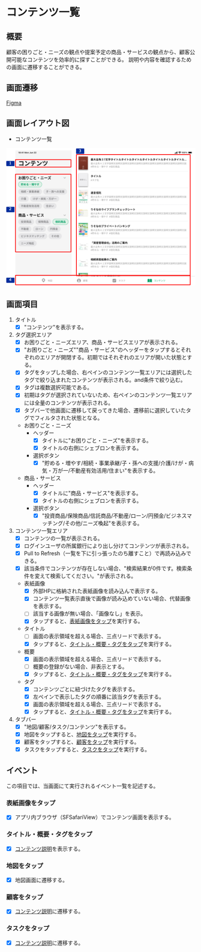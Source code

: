 # コンテンツ一覧

## 概要

顧客の困りごと・ニーズの観点や提案予定の商品・サービスの観点から、顧客公開可能なコンテンツを効率的に探すことができる。
説明や内容を確認するための画面に遷移することができる。

## 画面遷移

[Figma](https://www.figma.com/file/wwW1SVp7aIw78nTzVOsTmM/-%E3%81%8A%E5%AE%A2%E6%A7%98%E3%83%BB%E9%96%8B%E7%99%BA%E9%80%A3%E6%90%BA-%E6%8F%90%E6%A1%88%E3%82%B5%E3%83%9D%E3%83%BC%E3%83%88%E3%82%B7%E3%82%B9%E3%83%86%E3%83%A0-iOS?node-id=1235%3A12026)

## 画面レイアウト図

- コンテンツ一覧

![コンテンツ一覧](./images/コンテンツ一覧.drawio.png)

## 画面項目

1. タイトル
    - [X] "コンテンツ"を表示する。
2. タグ選択エリア
    - [X] お困りごと・ニーズエリア、商品・サービスエリアが表示される。
    - [X] "お困りごと・ニーズ""商品・サービス"のヘッダーをタップするとそれぞれのエリアが開閉する。初期ではそれぞれのエリアが開いた状態とする。
    - [X] タグをタップした場合、右ペインのコンテンツ一覧エリアには選択したタグで絞り込まれたコンテンツが表示される。and条件で絞り込む。
    - [X] タグは複数選択可能である。
    - [X] 初期はタグが選択されていないため、右ペインのコンテンツ一覧エリアには全量のコンテンツが表示される。
    - [X] タブバーで他画面に遷移して戻ってきた場合、遷移前に選択していたタグでフィルタされた状態となる。
    - お困りごと・ニーズ
      - ヘッダー
          - [X] タイトルに"お困りごと・ニーズ"を表示する。
          - [X] タイトルの右側にシェブロンを表示する。
      - 選択ボタン
          - [X] "貯める・増やす/相続・事業承継/子・孫への支援/介護/けが・病気・万が一/不動産有効活用/住まい"を表示する。
    - 商品・サービス
      - ヘッダー
          - [X] タイトルに"商品・サービス"を表示する。
          - [X] タイトルの右側にシェブロンを表示する。
      - 選択ボタン
          - [X] "投資商品/保険商品/信託商品/不動産/ローン/円預金/ビジネスマッチング/その他/ニーズ喚起"を表示する。
3. コンテンツ一覧エリア
    - [X] コンテンツの一覧が表示される。
    - [X] ログインユーザの所属銀行により出し分けてコンテンツが表示される。
    - [X] Pull to Refresh（一覧を下に引っ張ったのち離すこと）で再読み込みできる。
    - [X] 該当条件でコンテンツが存在しない場合、"検索結果が0件です。検索条件を変えて検索してください。"が表示される。
    - 表紙画像
      - [X] 外部HPに格納された表紙画像を読み込んで表示する。
      - [X] コンテンツ一覧表示直後で画像が読み込めていない場合、代替画像を表示する。
      - [ ] 該当する画像が無い場合、「画像なし」を表示。
      - [X] タップすると、[表紙画像をタップ](#表紙画像をタップ)を実行する。
    - タイトル
      - [ ] 画面の表示領域を超える場合、三点リードで表示する。
      - [X] タップすると、[タイトル・概要・タグをタップ](#タイトル・概要・タグをタップ)を実行する。
    - 概要
      - [X] 画面の表示領域を超える場合、三点リードで表示する。
      - [ ] 概要の登録がない場合、非表示とする。
      - [X] タップすると、[タイトル・概要・タグをタップ](#タイトル・概要・タグをタップ)を実行する。
    - タグ
      - [X] コンテンツごとに紐づけたタグを表示する。
      - [X] 左ペインで表示したタグの順番に該当タグを表示する。
      - [X] 画面の表示領域を超える場合、三点リードで表示する。
      - [X] タップすると、[タイトル・概要・タグをタップ](#タイトル・概要・タグをタップ)を実行する。

4. タブバー
    - [X] "地図/顧客/タスク/コンテンツ"を表示する。
    - [X] 地図をタップすると、[地図をタップ](#地図をタップ)を実行する。
    - [X] 顧客をタップすると、[顧客をタップ](#顧客をタップ)を実行する。
    - [X] タスクをタップすると、[タスクをタップ](#タスクをタップ)を実行する。

## イベント

この項目では、当画面にて実行されるイベント一覧を記述する。

### 表紙画像をタップ

- [X] アプリ内ブラウザ（SFSafariView）でコンテンツ画面を表示する。

### タイトル・概要・タグをタップ

- [X] [コンテンツ説明](./コンテンツ説明.md)を表示する。

### 地図をタップ

- [X] 地図画面に遷移する。

### 顧客をタップ

- [X] [コンテンツ説明](../顧客一覧/顧客一覧（担当顧客）.md)に遷移する。

### タスクをタップ

- [X] [コンテンツ説明](../推進タスク/推進タスク一覧（担当顧客）.md)に遷移する。

